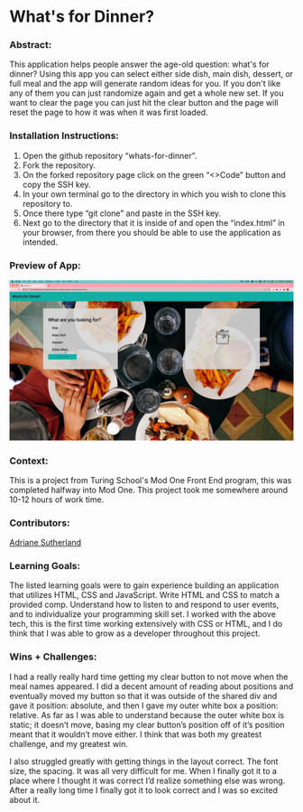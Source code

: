 # What's for Dinner? 

### Abstract:
This application helps people answer the age-old question: what's for dinner? Using this app you can select either side dish, main dish, dessert, or full meal and the app will generate random ideas for you. If you don't like any of them you can just randomize again and get a whole new set. If you want to clear the page you can just hit the clear button and the page will reset the page to how it was when it was first loaded.

### Installation Instructions:
 1. Open the github repository “whats-for-dinner”.
 2. Fork the repository.
 3. On the forked repository page click on the green “<>Code” button and copy the SSH key.
 4. In your own terminal go to the directory in which you wish to clone this repository to.
 5. Once there type “git clone” and paste in the SSH key.
 6. Next go to the directory that it is inside of and open the “index.html” in your browser, from there you should be able to use the application as intended.

### Preview of App:
![preview](feature%20gif/8ABB9674-1A9A-4B4B-AB75-829AE2F934BF_1_102_o.jpeg)

### Context:
This is a project from Turing School's Mod One Front End program, this was completed halfway into Mod One. This project took me somewhere around 10-12 hours of work time.

### Contributors:
[Adriane Sutherland](https://github.com/asutherland91)

### Learning Goals:
The listed learning goals were to gain experience building an application that utilizes HTML, CSS and JavaScript. Write HTML and CSS to match a provided comp. Understand how to listen to and respond to user events, and to individualize your programming skill set. I worked with the above tech, this is the first time working extensively with CSS or HTML, and I do think that I was able to grow as a developer throughout this project.

### Wins + Challenges:

I had a really really hard time getting my clear button to not move when the meal names appeared. I did a decent amount of reading about positions and eventually moved my button so that it was outside of the shared div and gave it position: absolute, and then I gave my outer white box a position: relative. As far as I was able to understand because the outer white box is static; it doesn’t move, basing my clear button’s position off of it’s position meant that it wouldn’t move either. I think that was both my greatest challenge, and my greatest win.

I also struggled greatly with getting things in the layout correct. The font size, the spacing. It was all very difficult for me. When I finally got it to a place where I thought it was correct I’d realize something else was wrong. After a really long time I finally got it to look correct and I was so excited about it.

